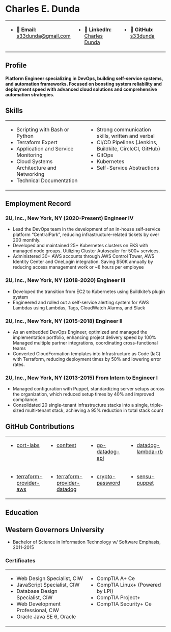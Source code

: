 # Charles E. Dunda  

<table style="width: 100%; border: none; border-collapse: collapse;">
  <tr style="border: none;">
    <td style="width: 33%; border: none; vertical-align: top;">
      <ul>
        <li>📧 <strong>Email:</strong> <a href="mailto:s33dunda@gmail.com">s33dunda@gmail.com</a></li>
      </ul>
    </td>
    <td style="width: 33%; border: none; vertical-align: top;">
      <ul>
        <li>🔗 <strong>LinkedIn:</strong> <a href="https://www.linkedin.com/in/charles-dunda/">Charles Dunda</a></li>
      </ul>
    </td>
    <td style="width: 33%; border: none; vertical-align: top;">
      <ul>
        <li>🐙 <strong>GitHub:</strong> <a href="https://github.com/s33dunda">s33dunda</a></li>
      </ul>
    </td>
  </tr>
</table>



## Profile

#### Platform Engineer specializing in DevOps, building self-service systems, and automation frameworks. Focused on boosting system reliability and deployment speed with advanced cloud solutions and comprehensive automation strategies.


## Skills

<table style="width: 100%; border: none; border-collapse: collapse;">
  <tr style="border: none;">
    <td style="width: 50%; border: none; vertical-align: top;">
      <ul>
        <li>Scripting with Bash or Python</li>
        <li>Terraform Expert</li>
        <li>Application and Service Monitoring</li>
        <li>Cloud Systems Architecture and Networking</li>
        <li>Technical Documentation</li>
      </ul>
    </td>
    <td style="width: 50%; border: none; vertical-align: top;">
      <ul>
        <li>Strong communication skills, written and verbal</li>
        <li>CI/CD Pipelines (Jenkins, Buildkite, CircleCI, GitHub)</li>
        <li>GitOps</li>
        <li>Kubernetes</li>
        <li>Self-Service Abstractions</li>
      </ul>
    </td>
  </tr>
</table>

## Employment Record
    
    
### 2U, Inc., New York, NY (2020-Present) Engineer IV

- Lead the DevOps team in the development of an in-house self-service platform “CentralPark”, reducing infrastructure-related tickets by over 200 monthly.
- Developed and maintained 25+ Kubernetes clusters on EKS with managed node groups. Utilizing Cluster Autoscaler for 500+ services.
- Administered 30+ AWS accounts through AWS Control Tower, AWS Identity Center and OneLogin integration. Saving $50K annually by reducing access management work or ~8 hours per employee

### 2U, Inc., New York, NY (2018-2020) Engineer III

- Developed the transition from EC2 to Kubernetes using Buildkite’s plugin system
- Engineered and rolled out a self-service alerting system for AWS Lambdas using Lambdas, Tags, CloudWatch Alarms, and Slack

### 2U, Inc., New York, NY (2015-2018) Engineer II

- As an embedded DevOps Engineer, optimized and managed the implementation portfolio, enhancing project delivery speed by 100% Managed multiple partner integrations, coordinating cross-functional teams
- Converted CloudFormation templates into Infrastructure as Code (IaC) with Terraform, reducing deployment times by 50% and lowering error
rates.

### 2U, Inc., New York, NY (2013-2015) From Intern to Engineer I

- Managed configuration with Puppet, standardizing server setups across the organization, which reduced setup times by 40% and improved compliance.
- Consolidated 20 single-tenant infrastructure stacks into a single, triple-sized multi-tenant stack, achieving a 95% reduction in total stack count

## GitHub Contributions
    
<table style="width: 100%; border: none; border-collapse: collapse;">
  <tr style="border: none;">
    <td style="width: 25%; border: none; vertical-align: top;">
      <ul>
        <li><a href="https://github.com/port-labs/port-aws-exporter/pull/20">port-labs</a></li>
      </ul>
    </td>
    <td style="width: 25%; border: none; vertical-align: top;">
      <ul>
        <li><a href="https://github.com/open-policy-agent/conftest/pull/787">conftest</a></li>
      </ul>
    </td>
    <td style="width: 25%; border: none; vertical-align: top;">
      <ul>
        <li><a href="https://github.com/zorkian/go-datadog-api/pull/289">go-datadog-api</a></li>
      </ul>
    </td>
    <td style="width: 25%; border: none; vertical-align: top;">
      <ul>
        <li><a href="https://github.com/DataDog/datadog-lambda-rb/issues/40">datadog-lambda-rb</a></li>
      </ul>
    </td>
  </tr>
  <tr style="border: none;">
    <td style="width: 25%; border: none; vertical-align: top;">
      <ul>
        <li><a href="https://github.com/hashicorp/terraform-provider-aws/pull/12599">terraform-provider-aws</a></li>
      </ul>
    </td>
    <td style="width: 25%; border: none; vertical-align: top;">
      <ul>
        <li><a href="https://github.com/DataDog/terraform-provider-datadog/pull/428">terraform-provider-datadog</a></li>
      </ul>
    </td>
    <td style="width: 25%; border: none; vertical-align: top;">
      <ul>
        <li><a href="https://github.com/weavejester/crypto-password/pull/7">crypto-password</a></li>
      </ul>
    </td>
    <td style="width: 25%; border: none; vertical-align: top;">
      <ul>
        <li><a href="https://github.com/sensu/sensu-puppet/issues/342">sensu-puppet</a></li>
      </ul>
    </td>
  </tr>
</table>
    
## Education
    
## Western Governors University
 - Bachelor of Science in Information Technology w/ Software Emphasis, 2011-2015
    
### Certificates

<table style="width: 100%; border: none; border-collapse: collapse;">
  <tr style="border: none;">
    <td style="width: 50%; border: none; vertical-align: top;">
      <ul>
        <li>Web Design Specialist, CIW</li>
        <li>JavaScript Specialist, CIW</li>
        <li>Database Design Specialist, CIW</li>
        <li>Web Development Professional, CIW</li>
        <li>Oracle Java SE 6, Oracle</li>
      </ul>
    </td>
    <td style="width: 50%; border: none; vertical-align: top;">
      <ul>
        <li>CompTIA A+ Ce</li>
        <li>CompTIA Linux+ (Powered by LPI)</li>
        <li>CompTIA Project+</li>
        <li>CompTIA Security+ Ce</li>
      </ul>
    </td>
  </tr>
</table>

